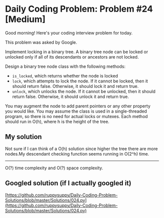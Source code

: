 # Daily Coding Problem: Problem #24 [Medium]

Good morning! Here's your coding interview problem for today.

This problem was asked by Google.

Implement locking in a binary tree. A binary tree node can be locked or unlocked only if all of its descendants or ancestors are not locked.

Design a binary tree node class with the following methods:

- `is_locked`, which returns whether the node is locked
- `lock`, which attempts to lock the node. If it cannot be locked, then it should return false. Otherwise, it should lock it and return true.
- `unlock`, which unlocks the node. If it cannot be unlocked, then it should return false. Otherwise, it should unlock it and return true.

You may augment the node to add parent pointers or any other property you would like. You may assume the class is used in a single-threaded program, so there is no need for actual locks or mutexes. Each method should run in O(h), where h is the height of the tree.

## My solution

Not sure if I can think of a O(h) solution since higher the tree there are more nodes.My descendant checking function seems running in O(2^h) time.

----

O(?) time complexity and O(?) space complexity.

## Googled solution (if I actually googled it)

[https://github.com/ruppysuppy/Daily-Coding-Problem-Solutions/blob/master/Solutions/024.py](https://github.com/ruppysuppy/Daily-Coding-Problem-Solutions/blob/master/Solutions/024.py)
